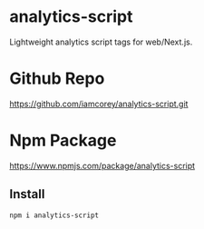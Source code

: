 # analytics-script

Lightweight analytics script tags for web/Next.js.

# Github Repo
https://github.com/iamcorey/analytics-script.git

# Npm Package
https://www.npmjs.com/package/analytics-script

## Install
```bash
npm i analytics-script